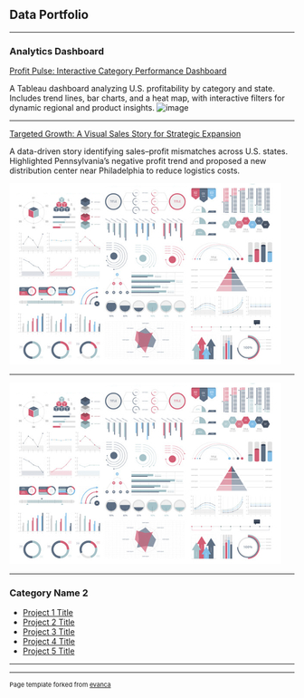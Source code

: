 ## Data Portfolio

---

### Analytics Dashboard

[Profit Pulse: Interactive Category Performance Dashboard](/sample_page)


A Tableau dashboard analyzing U.S. profitability by category and state. Includes trend lines, bar charts, and a heat map, with interactive filters for dynamic regional and product insights.
![image](https://github.com/user-attachments/assets/d4da06cf-9dfe-442c-ab11-09129c321d25)


---
[Targeted Growth: A Visual Sales Story for Strategic Expansion](/pdf/sample_presentation.pdf)

A data-driven story identifying sales–profit mismatches across U.S. states. Highlighted Pennsylvania’s negative profit trend and proposed a new distribution center near Philadelphia to reduce logistics costs.

<img src="images/dummy_thumbnail.jpg?raw=true"/>


---
[](http://example.com/)
<img src="images/dummy_thumbnail.jpg?raw=true"/>

---

### Category Name 2

- [Project 1 Title](http://example.com/)
- [Project 2 Title](http://example.com/)
- [Project 3 Title](http://example.com/)
- [Project 4 Title](http://example.com/)
- [Project 5 Title](http://example.com/)

---




---
<p style="font-size:11px">Page template forked from <a href="https://github.com/evanca/quick-portfolio">evanca</a></p>
<!-- Remove above link if you don't want to attibute -->
